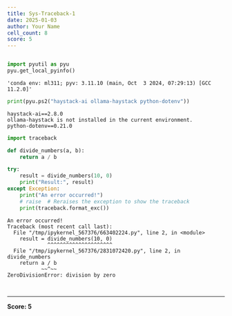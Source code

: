 ```yaml
---
title: Sys-Traceback-1
date: 2025-01-03
author: Your Name
cell_count: 8
score: 5
---
```


```python

```


```python
import pyutil as pyu
pyu.get_local_pyinfo()
```




    'conda env: ml311; pyv: 3.11.10 (main, Oct  3 2024, 07:29:13) [GCC 11.2.0]'




```python
print(pyu.ps2("haystack-ai ollama-haystack python-dotenv"))
```

    haystack-ai==2.8.0
    ollama-haystack is not installed in the current environment.
    python-dotenv==0.21.0
    



```python
import traceback
```


```python
def divide_numbers(a, b):
    return a / b
```


```python
try:
    result = divide_numbers(10, 0)
    print("Result:", result)
except Exception:
    print("An error occurred!")
    # raise  # Reraises the exception to show the traceback
    print(traceback.format_exc())
```

    An error occurred!
    Traceback (most recent call last):
      File "/tmp/ipykernel_567376/663402224.py", line 2, in <module>
        result = divide_numbers(10, 0)
                 ^^^^^^^^^^^^^^^^^^^^^
      File "/tmp/ipykernel_567376/2831072420.py", line 2, in divide_numbers
        return a / b
               ~~^~~
    ZeroDivisionError: division by zero
    



```python

```


```python

```


---
**Score: 5**